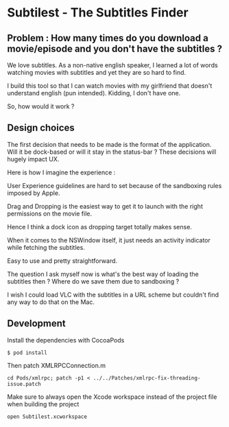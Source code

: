 # Subtilest - The Subtitles Finder

## Problem : How many times do you download a movie/episode and you don't have the subtitles ?

We love subtitles. As a non-native english speaker, I learned a lot of words watching movies with subtitles and yet they are so hard to find. 

I build this tool so that I can watch movies with my girlfriend that doesn't understand english (pun intended). Kidding, I don't have one.

So, how would it work ?

## Design choices

The first decision that needs to be made is the format of the application. Will it be dock-based or will it stay in the status-bar ? These decisions will hugely impact UX.

Here is how I imagine the experience :

User Experience guidelines are hard to set because of the sandboxing rules imposed by Apple. 

Drag and Dropping is the easiest way to get it to launch with the right permissions on the movie file. 

Hence I think a dock icon as dropping target totally makes sense.

When it comes to the NSWindow itself, it just needs an activity indicator while fetching the subtitles.

Easy to use and pretty straightforward.

The question I ask myself now is what's the best way of loading the subtitles then ? Where do we save them due to sandboxing ? 

I wish I could load VLC with the subtitles in a URL scheme but couldn't find any way to do that on the Mac.

## Development

Install the dependencies with CocoaPods

    $ pod install

Then patch XMLRPCConnection.m

    cd Pods/xmlrpc; patch -p1 < ../../Patches/xmlrpc-fix-threading-issue.patch

Make sure to always open the Xcode workspace instead of the project file when building the project

    open Subtilest.xcworkspace